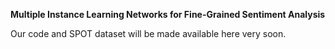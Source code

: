 **Multiple Instance Learning Networks for Fine-Grained Sentiment Analysis**

Our code and SPOT dataset will be made available here very soon.
